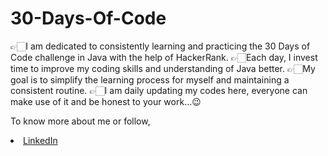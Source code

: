 # 30-Days-Of-Code

👉🏻I am dedicated to consistently learning and practicing the 30 Days of Code challenge in Java with the help of HackerRank.
👉🏻Each day, I invest time to improve my coding skills and understanding of Java better. 
👉🏻My goal is to simplify the learning process for myself and maintaining a consistent routine.
👉🏻I am daily updating my codes here, everyone can make use of it and be honest to your work...😉

To know more about me or follow,

<li><a href="http://www.linkedin.com/in/Akilesh--S">LinkedIn</a>  
